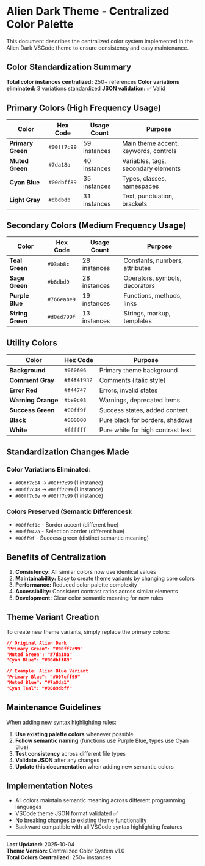 # Alien Dark Theme - Centralized Color Palette

This document describes the centralized color system implemented in the Alien Dark VSCode theme to ensure consistency and easy maintenance.

## Color Standardization Summary

**Total color instances centralized:** 250+ references
**Color variations eliminated:** 3 variations standardized
**JSON validation:** ✅ Valid

## Primary Colors (High Frequency Usage)

| Color             | Hex Code    | Usage Count  | Purpose                               |
| ----------------- | ----------- | ------------ | ------------------------------------- |
| **Primary Green** | `#00ff7c99` | 59 instances | Main theme accent, keywords, controls |
| **Muted Green**   | `#7da18a`   | 40 instances | Variables, tags, secondary elements   |
| **Cyan Blue**     | `#00dbff89` | 35 instances | Types, classes, namespaces            |
| **Light Gray**    | `#dbdbdb`   | 31 instances | Text, punctuation, brackets           |

## Secondary Colors (Medium Frequency Usage)

| Color            | Hex Code    | Usage Count  | Purpose                        |
| ---------------- | ----------- | ------------ | ------------------------------ |
| **Teal Green**   | `#03ab8c`   | 28 instances | Constants, numbers, attributes |
| **Sage Green**   | `#b8dbd9`   | 28 instances | Operators, symbols, decorators |
| **Purple Blue**  | `#766eabe9` | 19 instances | Functions, methods, links      |
| **String Green** | `#d0ed799f` | 13 instances | Strings, markup, templates     |

## Utility Colors

| Color              | Hex Code    | Purpose                           |
| ------------------ | ----------- | --------------------------------- |
| **Background**     | `#060606`   | Primary theme background          |
| **Comment Gray**   | `#f4f4f932` | Comments (italic style)           |
| **Error Red**      | `#f44747`   | Errors, invalid states            |
| **Warning Orange** | `#be9c03`   | Warnings, deprecated items        |
| **Success Green**  | `#00ff9f`   | Success states, added content     |
| **Black**          | `#000000`   | Pure black for borders, shadows   |
| **White**          | `#ffffff`   | Pure white for high contrast text |

## Standardization Changes Made

### Color Variations Eliminated:

-   `#00ff7c64` → `#00ff7c99` (1 instance)
-   `#00ff7c48` → `#00ff7c99` (1 instance)
-   `#00ff7c0e` → `#00ff7c99` (1 instance)

### Colors Preserved (Semantic Differences):

-   `#00ffcf1c` - Border accent (different hue)
-   `#00ff042a` - Selection border (different hue)
-   `#00ff9f` - Success green (distinct semantic meaning)

## Benefits of Centralization

1. **Consistency:** All similar colors now use identical values
2. **Maintainability:** Easy to create theme variants by changing core colors
3. **Performance:** Reduced color palette complexity
4. **Accessibility:** Consistent contrast ratios across similar elements
5. **Development:** Clear color semantic meaning for new rules

## Theme Variant Creation

To create new theme variants, simply replace the primary colors:

```json
// Original Alien Dark
"Primary Green": "#00ff7c99"
"Muted Green": "#7da18a"
"Cyan Blue": "#00dbff89"

// Example: Alien Blue Variant
"Primary Blue": "#007cff99"
"Muted Blue": "#7a8da1"
"Cyan Teal": "#0089dbff"
```

## Maintenance Guidelines

When adding new syntax highlighting rules:

1. **Use existing palette colors** whenever possible
2. **Follow semantic naming** (functions use Purple Blue, types use Cyan Blue)
3. **Test consistency** across different file types
4. **Validate JSON** after any changes
5. **Update this documentation** when adding new semantic colors

## Implementation Notes

-   All colors maintain semantic meaning across different programming languages
-   VSCode theme JSON format validated ✅
-   No breaking changes to existing theme functionality
-   Backward compatible with all VSCode syntax highlighting features

---

**Last Updated:** 2025-10-04  
**Theme Version:** Centralized Color System v1.0  
**Total Colors Centralized:** 250+ instances
